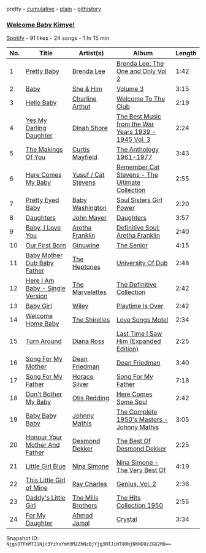 pretty - [cumulative](/playlists/cumulative/5zpAWvvDe0Q8TXjrgInIke.md) - [plain](/playlists/plain/5zpAWvvDe0Q8TXjrgInIke) - [githistory](https://github.githistory.xyz/mackorone/spotify-playlist-archive/blob/main/playlists/plain/5zpAWvvDe0Q8TXjrgInIke)

### [Welcome Baby Kimye!](https://open.spotify.com/playlist/5zpAWvvDe0Q8TXjrgInIke)

> 

[Spotify](https://open.spotify.com/user/spotify) - 91 likes - 24 songs - 1 hr 15 min

| No. | Title | Artist(s) | Album | Length |
|---|---|---|---|---|
| 1 | [Pretty Baby](https://open.spotify.com/track/64yve9ERakVLgli46iyz5P) | [Brenda Lee](https://open.spotify.com/artist/4cPHsZM98sKzmV26wlwD2W) | [Brenda Lee: The One and Only Vol 2](https://open.spotify.com/album/5GZoQnjVRx0fmllwJ1Kqy3) | 1:42 |
| 2 | [Baby](https://open.spotify.com/track/0iTrbNlIQj7Kfk1ytfMopY) | [She & Him](https://open.spotify.com/artist/3CIRif6ZAedT7kZSPvj2A4) | [Volume 3](https://open.spotify.com/album/30W17Ol4QWQpvID7OCQUpQ) | 3:15 |
| 3 | [Hello Baby](https://open.spotify.com/track/29soU0GjgicnX2kUuizCaZ) | [Charline Arthut](https://open.spotify.com/artist/35Xb66eML4saVZGUQVqs65) | [Welcome To The Club](https://open.spotify.com/album/4zSQEYT3CDwjzMlumuQtaH) | 2:19 |
| 4 | [Yes My Darling Daughter](https://open.spotify.com/track/4nC1OvUy6chDtxHYDNnag0) | [Dinah Shore](https://open.spotify.com/artist/73xrrv4ZrlpLi1q0Q34wiK) | [The Best Music from the War Years 1939 \- 1945 Vol\. 3](https://open.spotify.com/album/5l8H5TG5CdBc2btNm3IgqF) | 2:24 |
| 5 | [The Makings Of You](https://open.spotify.com/track/3H9Xxl4vitt2XgzZLrDyDB) | [Curtis Mayfield](https://open.spotify.com/artist/2AV6XDIs32ofIJhkkDevjm) | [The Anthology 1961\-1977](https://open.spotify.com/album/0qvxVXv3xnLJT4iUDATxVk) | 3:43 |
| 6 | [Here Comes My Baby](https://open.spotify.com/track/54wnWbPaS3cjnPxyOY8k3X) | [Yusuf / Cat Stevens](https://open.spotify.com/artist/08F3Y3SctIlsOEmKd6dnH8) | [Remember Cat Stevens \- The Ultimate Collection](https://open.spotify.com/album/2BVH7dygkxsraF9EmdNT6P) | 2:55 |
| 7 | [Pretty Eyed Baby](https://open.spotify.com/track/1iNjyEYPmxA3JF17OzmLHs) | [Baby Washington](https://open.spotify.com/artist/29afta7TiMlvY1fkgaFJcH) | [Soul Sisters Girl Power](https://open.spotify.com/album/1GFNuRo7Cit3U18XCaYLPA) | 2:20 |
| 8 | [Daughters](https://open.spotify.com/track/6J3PYJ5mpscGmSFF6ANYDQ) | [John Mayer](https://open.spotify.com/artist/0hEurMDQu99nJRq8pTxO14) | [Daughters](https://open.spotify.com/album/1kf0hXvUKd4qkKGrWBws7q) | 3:57 |
| 9 | [Baby, I Love You](https://open.spotify.com/track/4CqfNNLTAO99k4vBBQRxZM) | [Aretha Franklin](https://open.spotify.com/artist/7nwUJBm0HE4ZxD3f5cy5ok) | [Definitive Soul: Aretha Franklin](https://open.spotify.com/album/2TQwwjsqs7dsHWkzcTa36n) | 2:40 |
| 10 | [Our First Born](https://open.spotify.com/track/2ivb7FUrnoArK0v1JvqwYA) | [Ginuwine](https://open.spotify.com/artist/7r8RF1tN2A4CiGEplkp1oP) | [The Senior](https://open.spotify.com/album/3t4OgAvvOzvXw8D2NHUeDR) | 4:15 |
| 11 | [Baby Mother Dub Baby Father](https://open.spotify.com/track/2mrmgXflEWXhpny9Aey5ON) | [The Heptones](https://open.spotify.com/artist/6b5Hxvp7SWlJY5uUrRlzx4) | [University Of Dub](https://open.spotify.com/album/6a1NvUYX6m9WZzatF5rHJn) | 2:48 |
| 12 | [Here I Am Baby \- Single Version](https://open.spotify.com/track/7yNW1YQWPi8xPjH0adH1W0) | [The Marvelettes](https://open.spotify.com/artist/0MponVSpW81oLvJZ53vYZH) | [The Definitive Collection](https://open.spotify.com/album/1pjFUrcV77wbRBNpTRMlRc) | 2:42 |
| 13 | [Baby Girl](https://open.spotify.com/track/7KSKBd07ewDUmjVng2WaMb) | [Wiley](https://open.spotify.com/artist/7k9T7lZlHjRAM1bb0r9Rm3) | [Playtime Is Over](https://open.spotify.com/album/1Bzb6tlpnxrEwajQDM361B) | 2:42 |
| 14 | [Welcome Home Baby](https://open.spotify.com/track/0BqWWdLU59kmovPnddlJSn) | [The Shirelles](https://open.spotify.com/artist/0x83OBqixqdCHnStP5VMcn) | [Love Songs Motel](https://open.spotify.com/album/2UkH469B1d70HFVlJYgPp5) | 2:34 |
| 15 | [Turn Around](https://open.spotify.com/track/04e8lZDwgyiC3a4SYb8RdQ) | [Diana Ross](https://open.spotify.com/artist/3MdG05syQeRYPPcClLaUGl) | [Last Time I Saw Him \(Expanded Edition\)](https://open.spotify.com/album/25b5PnuHsPiZqZj6gp6ye2) | 2:25 |
| 16 | [Song For My Mother](https://open.spotify.com/track/2wvsTOieorWSAKEFto2fn8) | [Dean Friedman](https://open.spotify.com/artist/4IT7iUyEDGX4pJDo6CfFRB) | [Dean Friedman](https://open.spotify.com/album/6jOJARNCHTbV9dSNtOEPBJ) | 3:40 |
| 17 | [Song For My Father](https://open.spotify.com/track/1CDBaGlisZlOJzvx88lL8A) | [Horace Silver](https://open.spotify.com/artist/5ZATfKurLqflrBhv2FLht5) | [Song For My Father](https://open.spotify.com/album/4LEnATSqKeANOJ0mLUAuCE) | 7:18 |
| 18 | [Don't Bother My Baby](https://open.spotify.com/track/4ZSMFQdH3b2vUOflJZN4FN) | [Otis Redding](https://open.spotify.com/artist/60df5JBRRPcnSpsIMxxwQm) | [Here Comes Some Soul](https://open.spotify.com/album/3GrarAd02NV54IzaeXUqZ5) | 2:42 |
| 19 | [Baby Baby Baby](https://open.spotify.com/track/1Ut95lm6Ydl5cxN1ExamOi) | [Johnny Mathis](https://open.spotify.com/artist/21LGsW7bziR4Ledx7WZ1Wf) | [The Complete 1950's Masters \- Johnny Mathis](https://open.spotify.com/album/2kA1tewN9dZxnniJ3x5NG7) | 3:05 |
| 20 | [Honour Your Mother And Father](https://open.spotify.com/track/2dS6HIF1ZDalGObFT4WLuq) | [Desmond Dekker](https://open.spotify.com/artist/1FcB6xMihhP9Hb6AdGVbWe) | [The Best Of Desmond Dekker](https://open.spotify.com/album/7GVnMeMjoSbZAIe5U02UOL) | 2:25 |
| 21 | [Little Girl Blue](https://open.spotify.com/track/0cK82o50GO2XpyvaglBBWc) | [Nina Simone](https://open.spotify.com/artist/7G1GBhoKtEPnP86X2PvEYO) | [Nina Simone \- The Very Best Of](https://open.spotify.com/album/2HwQNLQBZNvOf55mJeKDvC) | 4:19 |
| 22 | [This Little Girl of Mine](https://open.spotify.com/track/1lHnGHEMoV31piUsLyM3mn) | [Ray Charles](https://open.spotify.com/artist/1eYhYunlNJlDoQhtYBvPsi) | [Genius, Vol\. 2](https://open.spotify.com/album/3h9CC5eXsKd3Q2ym9upTVn) | 2:36 |
| 23 | [Daddy's Little Girl](https://open.spotify.com/track/3DFRNxC3kROOKNT18i15Br) | [The Mills Brothers](https://open.spotify.com/artist/5v8bwWRbu7AI3YFhzoM6Ha) | [The Hits Collection 1950](https://open.spotify.com/album/7GJLy632Hq1obJWb0SCZNu) | 2:55 |
| 24 | [For My Daughter](https://open.spotify.com/track/7pGLavUHD7BZaQ9rAvFJLT) | [Ahmad Jamal](https://open.spotify.com/artist/6gc6oo3u2f7SqTd4mhe81O) | [Crystal](https://open.spotify.com/album/61tuvxkgsvrsRQmoMSu6YA) | 3:34 |

Snapshot ID: `NjgsOTFmMTI1Njc3YzYxYmM3M2ZhNzBjYjg3NTJiNTU0NjNhNDUzZGU2MQ==`
